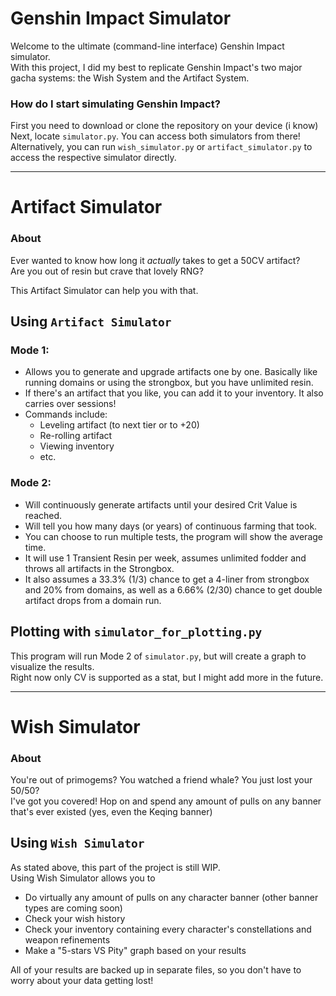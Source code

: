 # Genshin Impact Simulator
Welcome to the ultimate (command-line interface) Genshin Impact simulator. \
With this project, I did my best to replicate Genshin Impact's two major gacha systems: the Wish System and the Artifact System.

### How do I start simulating Genshin Impact?

First you need to download or clone the repository on your device (i know) \
Next, locate `simulator.py`. You can access both simulators from there! \
Alternatively, you can run `wish_simulator.py` or `artifact_simulator.py` to access the respective simulator directly.


---
# Artifact Simulator
### About
Ever wanted to know how long it *actually* takes to get a 50CV artifact? \
Are you out of resin but crave that lovely RNG?

This Artifact Simulator can help you with that.
## Using `Artifact Simulator`

### Mode 1:
- Allows you to generate and upgrade artifacts one by one. Basically like running domains or using the strongbox, but you have unlimited resin.
- If there's an artifact that you like, you can add it to your inventory. It also carries over sessions!
- Commands include:
  - Leveling artifact (to next tier or to +20)
  - Re-rolling artifact
  - Viewing inventory
  - etc.

### Mode 2: 
- Will continuously generate artifacts until your desired Crit Value is reached.
- Will tell you how many days (or years) of continuous farming that took.
- You can choose to run multiple tests, the program will show the average time.
- It will use 1 Transient Resin per week, assumes unlimited fodder and throws all artifacts in the Strongbox.
- It also assumes a 33.3% (1/3) chance to get a 4-liner from strongbox and 20% from domains, as well as a 6.66% (2/30) chance to get double artifact drops from a domain run. 

## Plotting with `simulator_for_plotting.py`

This program will run Mode 2 of `simulator.py`, but will create a graph to visualize the results. \
Right now only CV is supported as a stat, but I might add more in the future.

---

# Wish Simulator
### About
You're out of primogems? You watched a friend whale? You just lost your 50/50? \
I've got you covered! Hop on and spend any amount of pulls on any banner that's ever existed (yes, even the Keqing banner)
## Using `Wish Simulator`
As stated above, this part of the project is still WIP. \
Using Wish Simulator allows you to
- Do virtually any amount of pulls on any character banner (other banner types are coming soon)
- Check your wish history
- Check your inventory containing every character's constellations and weapon refinements
- Make a "5-stars VS Pity" graph based on your results

All of your results are backed up in separate files, so you don't have to worry about your data getting lost!
